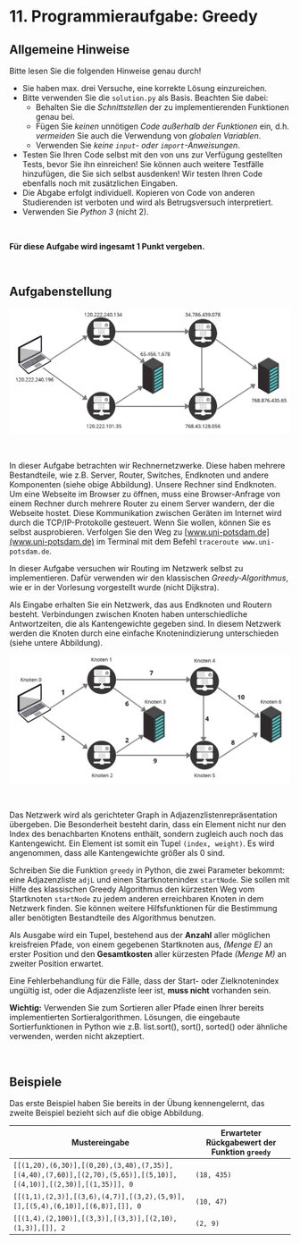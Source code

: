 # 11. Programmieraufgabe: Greedy

## Allgemeine Hinweise

Bitte lesen Sie die folgenden Hinweise genau durch!

* Sie haben max. drei Versuche, eine korrekte Lösung einzureichen.
* Bitte verwenden Sie die `solution.py` als Basis. Beachten Sie dabei:
    - Behalten Sie die *Schnittstellen* der zu implementierenden Funktionen genau bei.
    - Fügen Sie *keinen* unnötigen *Code außerhalb der Funktionen* ein, d.h. *vermeiden* Sie auch die Verwendung von *globalen Variablen*.
    - Verwenden Sie *keine `input`- oder `import`-Anweisungen*.
* Testen Sie Ihren Code selbst mit den von uns zur Verfügung gestellten Tests, bevor Sie ihn einreichen! Sie können auch weitere Testfälle hinzufügen, die Sie sich selbst ausdenken! Wir testen Ihren Code ebenfalls noch mit zusätzlichen Eingaben.
* Die Abgabe erfolgt individuell. Kopieren von Code von anderen Studierenden ist verboten und wird als Betrugsversuch interpretiert.
* Verwenden Sie *Python 3* (nicht 2).

&nbsp;

**Für diese Aufgabe wird ingesamt 1 Punkt vergeben.**

&nbsp;

## Aufgabenstellung


![Vereinfachte Darstellung eines Rechnernetzwerks](img/withIP.jpg "Vereinfachte Darstellung eines Rechnernetzwerks")

&nbsp;

In dieser Aufgabe betrachten wir Rechnernetzwerke. Diese haben mehrere Bestandteile, wie z.B. Server, Router, Switches, Endknoten und andere Komponenten (siehe obige Abbildung). Unsere Rechner sind Endknoten. Um eine Webseite im Browser zu öffnen, muss eine Browser-Anfrage von einem Rechner durch mehrere Router zu einem Server wandern, der die Webseite hostet. Diese Kommunikation zwischen Geräten im Internet wird durch die TCP/IP-Protokolle gesteuert. Wenn Sie wollen, können Sie es selbst ausprobieren. Verfolgen Sie den Weg zu [www.uni-potsdam.de](www.uni-potsdam.de) im Terminal mit dem Befehl `traceroute www.uni-potsdam.de`. 

In dieser Aufgabe versuchen wir Routing im Netzwerk selbst zu implementieren. Dafür verwenden wir den klassischen *Greedy-Algorithmus*, wie er in der Vorlesung vorgestellt wurde (nicht Dijkstra). 

Als Eingabe erhalten Sie ein Netzwerk, das aus Endknoten und Routern besteht. Verbindungen zwischen Knoten haben unterschiedliche Antwortzeiten, die als Kantengewichte gegeben sind. In diesem Netzwerk werden die Knoten durch eine einfache Knotenindizierung unterschieden (siehe untere Abbildung).

![Knoten eines Rechnernetzwerks](img/withoutIP.jpg "Knoten eines Rechnernetzwerks")

&nbsp;

Das Netzwerk wird als gerichteter Graph in Adjazenzlistenrepräsentation übergeben. Die Besonderheit besteht darin, dass ein Element nicht nur den Index des benachbarten Knotens enthält, sondern zugleich auch noch das Kantengewicht. Ein Element ist somit ein Tupel `(index, weight)`. Es wird angenommen, dass alle Kantengewichte größer als $0$ sind.

Schreiben Sie die Funktion `greedy` in Python, die zwei Parameter bekommt: eine Adjazenzliste `adjL` und einen Startknotenindex `startNode`. Sie sollen mit Hilfe des klassischen Greedy Algorithmus den kürzesten Weg vom Startknoten `startNode` zu jedem anderen erreichbaren Knoten in dem Netzwerk finden. Sie können weitere Hilfsfunktionen für die Bestimmung aller benötigten Bestandteile des Algorithmus benutzen.

Als Ausgabe wird ein Tupel, bestehend aus der **Anzahl** aller möglichen kreisfreien Pfade, von einem gegebenen Startknoten aus, *(Menge E)* an erster Position und den **Gesamtkosten** aller kürzesten Pfade *(Menge M)* an zweiter Position erwartet. 

Eine Fehlerbehandlung für die Fälle, dass der Start- oder Zielknotenindex ungültig ist, oder die Adjazenzliste leer ist, **muss nicht** vorhanden sein.

**Wichtig:** Verwenden Sie zum Sortieren aller Pfade einen Ihrer bereits implementierten Sortieralgorithmen. Lösungen, die eingebaute Sortierfunktionen in Python wie z.B. list.sort(), sort(), sorted() oder ähnliche verwenden, werden nicht akzeptiert.

&nbsp;

## Beispiele

Das erste Beispiel haben Sie bereits in der Übung kennengelernt, das zweite Beispiel bezieht sich auf die obige Abbildung. 

| Mustereingabe | Erwarteter Rückgabewert der Funktion `greedy` |
| --- | --- |
| `[[(1,20),(6,30)],[(0,20),(3,40),(7,35)],[(4,40),(7,60)],[(2,70),(5,65)],[(5,10)],[(4,10)],[(2,30)],[(1,35)]], 0` | `(18, 435)` |
| `[[(1,1),(2,3)],[(3,6),(4,7)],[(3,2),(5,9)],[],[(5,4),(6,10)],[(6,8)],[]], 0` | `(10, 47)` |
| `[[(1,4),(2,100)],[(3,3)],[(3,3)],[(2,10),(1,3)],[]], 2` | `(2, 9)` |